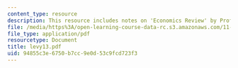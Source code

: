 ```yaml
---
content_type: resource
description: This resource includes notes on 'Economics Review' by Prof. Levy.
file: /media/https%3A/open-learning-course-data-rc.s3.amazonaws.com/11-201-gateway-planning-action-fall-2005/94855c3e6750b7cc9e0d53c9fcd723f3_levy13.pdf
file_type: application/pdf
resourcetype: Document
title: levy13.pdf
uid: 94855c3e-6750-b7cc-9e0d-53c9fcd723f3
---
```

